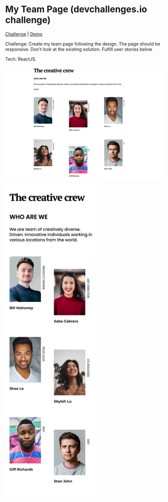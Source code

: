 # My Team Page (devchallenges.io challenge)
<a href="https://devchallenges.io/challenges/hhmesazsqgKXrTkYkt0U">Challenge</a> | <a href="https://my-team-page-three.vercel.app/">Demo</a>


Challenge: Create my team page following the design. The page should be responsive. Don’t look at the existing solution. Fulfill user stories below

Tech: ReactJS.

![alt text](https://github.com/juanmiguelruiz/my-team-page/blob/main/src/assets/img/preview_desktop.png)
<img src="https://github.com/juanmiguelruiz/my-team-page/blob/main/src/assets/img/preview_mobile.png" height="1000">

